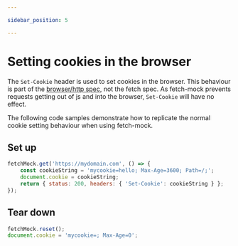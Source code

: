 ```yaml
---

sidebar_position: 5

---
```

# Setting cookies in the browser

The `Set-Cookie` header is used to set cookies in the browser. This behaviour is part of the [browser/http spec](https://tools.ietf.org/html/rfc6265#section-4.1), not the fetch spec. As fetch-mock prevents requests getting out of js and into the browser, `Set-Cookie` will have no effect.

The following code samples demonstrate how to replicate the normal cookie setting behaviour when using fetch-mock.

## Set up

```js
fetchMock.get('https://mydomain.com', () => {
	const cookieString = 'mycookie=hello; Max-Age=3600; Path=/;';
	document.cookie = cookieString;
	return { status: 200, headers: { 'Set-Cookie': cookieString } };
});
```

## Tear down

```js
fetchMock.reset();
document.cookie = 'mycookie=; Max-Age=0';
```
